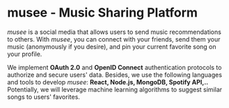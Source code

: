 # musee - Music Sharing Platform

*musee* is a social media that allows users to send music recommendations to others. With *musee*, you can connect with your friends, send them your music (anonymously if you desire), and pin your current favorite song on your profile. 

We implement **OAuth 2.0** and **OpenID Connect** authentication protocols to authorize and secure users' data. Besides, we use the following languages and tools to develop *musee*: **React, Node.js, MongoDB, Spotify API,..** Potentially, we will leverage machine learning algorithms to suggest similar songs to users' favorites.
